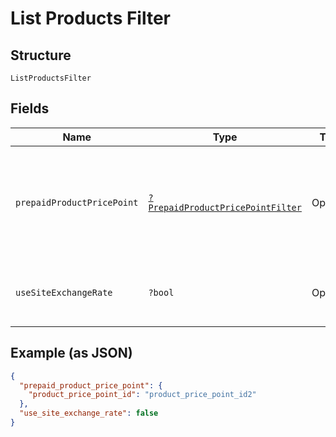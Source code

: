 
# List Products Filter

## Structure

`ListProductsFilter`

## Fields

| Name | Type | Tags | Description | Getter | Setter |
|  --- | --- | --- | --- | --- | --- |
| `prepaidProductPricePoint` | [`?PrepaidProductPricePointFilter`](../../doc/models/prepaid-product-price-point-filter.md) | Optional | Allows fetching products only if a prepaid product price point is present or not. To use this filter you also have to include the following param in the request `include=prepaid_product_price_point`. Use in query `filter[prepaid_product_price_point][product_price_point_id]=not_null`. | getPrepaidProductPricePoint(): ?PrepaidProductPricePointFilter | setPrepaidProductPricePoint(?PrepaidProductPricePointFilter prepaidProductPricePoint): void |
| `useSiteExchangeRate` | `?bool` | Optional | Allows fetching products with matching use_site_exchange_rate based on provided value (refers to default price point). Use in query `filter[use_site_exchange_rate]=true`. | getUseSiteExchangeRate(): ?bool | setUseSiteExchangeRate(?bool useSiteExchangeRate): void |

## Example (as JSON)

```json
{
  "prepaid_product_price_point": {
    "product_price_point_id": "product_price_point_id2"
  },
  "use_site_exchange_rate": false
}
```

